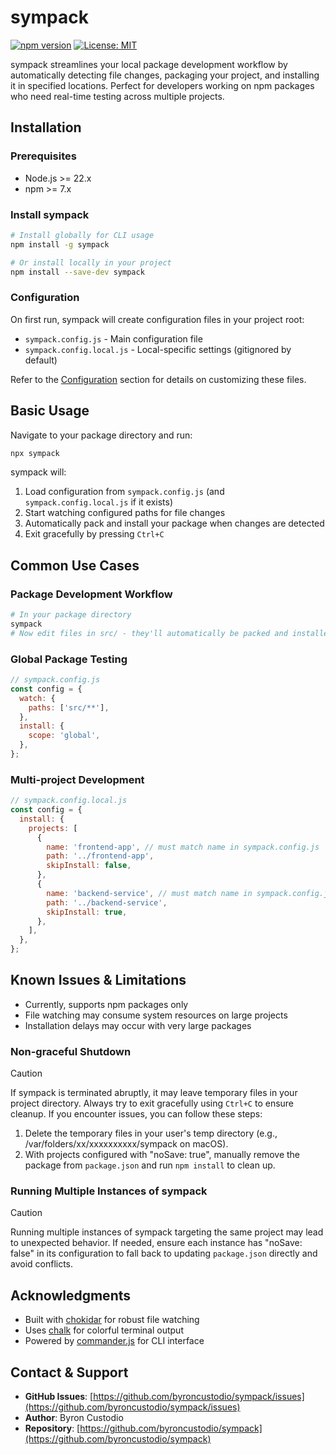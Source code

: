 # sympack

[![npm version](https://badge.fury.io/js/sympack.svg)](https://badge.fury.io/js/sympack)
[![License: MIT](https://img.shields.io/badge/License-MIT-yellow.svg)](https://opensource.org/licenses/MIT)

sympack streamlines your local package development workflow by automatically detecting file changes, packaging your project, and installing it in specified locations. Perfect for developers working on npm packages who need real-time testing across multiple projects.

## Installation

### Prerequisites

- Node.js >= 22.x
- npm >= 7.x

### Install sympack

```bash
# Install globally for CLI usage
npm install -g sympack

# Or install locally in your project
npm install --save-dev sympack
```

### Configuration

On first run, sympack will create configuration files in your project root:

- `sympack.config.js` - Main configuration file
- `sympack.config.local.js` - Local-specific settings (gitignored by default)

Refer to the [Configuration](./docs/configuration.md) section for details on customizing these files.

## Basic Usage

Navigate to your package directory and run:

```bash
npx sympack
```

sympack will:

1. Load configuration from `sympack.config.js` (and `sympack.config.local.js` if it exists)
2. Start watching configured paths for file changes
3. Automatically pack and install your package when changes are detected
4. Exit gracefully by pressing `Ctrl+C`

## Common Use Cases

### Package Development Workflow

```bash
# In your package directory
sympack
# Now edit files in src/ - they'll automatically be packed and installed
```

### Global Package Testing

```javascript
// sympack.config.js
const config = {
  watch: {
    paths: ['src/**'],
  },
  install: {
    scope: 'global',
  },
};
```

### Multi-project Development

```javascript
// sympack.config.local.js
const config = {
  install: {
    projects: [
      { 
        name: 'frontend-app', // must match name in sympack.config.js
        path: '../frontend-app',
        skipInstall: false,
      },
      { 
        name: 'backend-service', // must match name in sympack.config.js
        path: '../backend-service',
        skipInstall: true,
      },
    ],
  },
};
```

## Known Issues & Limitations

- Currently, supports npm packages only
- File watching may consume system resources on large projects
- Installation delays may occur with very large packages

### Non-graceful Shutdown

> [!CAUTION]
> If sympack is terminated abruptly, it may leave temporary files in your project directory.
> Always try to exit gracefully using `Ctrl+C` to ensure cleanup.
> If you encounter issues, you can follow these steps:
> 1. Delete the temporary files in your user's temp directory (e.g., /var/folders/xx/xxxxxxxxxx/sympack on macOS).
> 2. With projects configured with "noSave: true", manually remove the package from `package.json` and run `npm install` to clean up.

### Running Multiple Instances of sympack

> [!CAUTION]
> Running multiple instances of sympack targeting the same project may lead to unexpected behavior.
> If needed, ensure each instance has "noSave: false" in its configuration to fall back to updating `package.json` directly and avoid conflicts.

## Acknowledgments

- Built with [chokidar](https://github.com/paulmillr/chokidar) for robust file watching
- Uses [chalk](https://github.com/chalk/chalk) for colorful terminal output
- Powered by [commander.js](https://github.com/tj/commander.js/) for CLI interface

## Contact & Support

- **GitHub Issues**: [https://github.com/byroncustodio/sympack/issues](https://github.com/byroncustodio/sympack/issues)
- **Author**: Byron Custodio
- **Repository**: [https://github.com/byroncustodio/sympack](https://github.com/byroncustodio/sympack)
